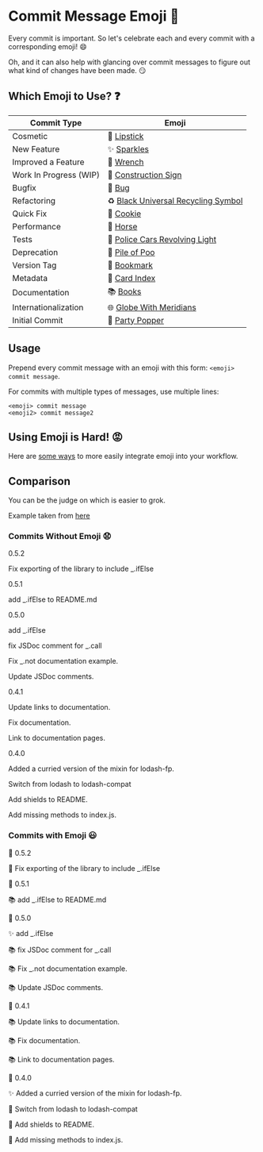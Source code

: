# Commit Message Emoji 👋

Every commit is important.
So let's celebrate each and every commit with a corresponding emoji! 😄

Oh, and it can also help with glancing over commit messages to figure out
what kind of changes have been made. 😏

## Which Emoji to Use? ❓

Commit Type | Emoji
----------  | -----
Cosmetic | 💄 [Lipstick](http://emojipedia.org/lipstick/)
New Feature | ✨ [Sparkles](http://emojipedia.org/sparkles/)
Improved a Feature | 🔧 [Wrench](http://emojipedia.org/wrench/)
Work In Progress (WIP) | 🚧 [Construction Sign](http://emojipedia.org/construction-sign/)
Bugfix | 🐛 [Bug](http://emojipedia.org/bug/)
Refactoring | ♻️ [Black Universal Recycling Symbol](http://emojipedia.org/black-universal-recycling-symbol/)
Quick Fix | 🍪 [Cookie](http://emojipedia.org/cookie/)
Performance | 🐎 [Horse](http://emojipedia.org/horse/)
Tests | 🚨 [Police Cars Revolving Light](http://emojipedia.org/police-cars-revolving-light/)
Deprecation | 💩 [Pile of Poo](http://emojipedia.org/pile-of-poo/)
Version Tag | 🔖 [Bookmark](http://emojipedia.org/bookmark/)
Metadata | 📇 [Card Index](http://emojipedia.org/card-index/)
Documentation | 📚 [Books](http://emojipedia.org/books/)
Internationalization | 🌐 [Globe With Meridians](http://emojipedia.org/globe-with-meridians/)
Initial Commit | 🎉 [Party Popper](http://emojipedia.org/party-popper/)

## Usage

Prepend every commit message with an emoji with this form:
`<emoji> commit message`.

For commits with multiple types of messages, use multiple lines:
```
<emoji> commit message
<emoji2> commit message2
```

## Using Emoji is Hard! 😡

Here are [some ways](INTEGRATIONS.md) to more easily integrate emoji into your workflow.

## Comparison

You can be the judge on which is easier to grok.

Example taken from [here](https://github.com/dannyfritz/funcdash/commits/master)

### Commits Without Emoji 😧

0.5.2

Fix exporting of the library to include _.ifElse

0.5.1

add _.ifElse to README.md

0.5.0

add _.ifElse

fix JSDoc comment for _.call

Fix _.not documentation example.

Update JSDoc comments.

0.4.1

Update links to documentation.

Fix documentation.

Link to documentation pages.

0.4.0

Added a curried version of the mixin for lodash-fp.

Switch from lodash to lodash-compat

Add shields to README.

Add missing methods to index.js.

### Commits with Emoji 😃

🔖 0.5.2

🐛 Fix exporting of the library to include _.ifElse

🔖 0.5.1

📚 add _.ifElse to README.md

🔖 0.5.0

✨ add _.ifElse

📚 fix JSDoc comment for _.call

📚 Fix _.not documentation example.

📚 Update JSDoc comments.

🔖 0.4.1

📚 Update links to documentation.

📚 Fix documentation.

📚 Link to documentation pages.

🔖 0.4.0

✨ Added a curried version of the mixin for lodash-fp.

📇 Switch from lodash to lodash-compat

📇 Add shields to README.

🐛 Add missing methods to index.js.
